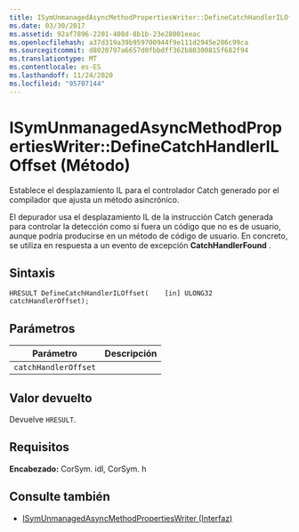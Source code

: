 ```yaml
---
title: ISymUnmanagedAsyncMethodPropertiesWriter::DefineCatchHandlerILOffset (Método)
ms.date: 03/30/2017
ms.assetid: 92af7896-2201-408d-8b1b-23e28001eeac
ms.openlocfilehash: a37d319a39b959700944f9e111d2945e286c99ca
ms.sourcegitcommit: d8020797a6657d0fbbdff362b80300815f682f94
ms.translationtype: MT
ms.contentlocale: es-ES
ms.lasthandoff: 11/24/2020
ms.locfileid: "95707144"
---
```

# <a name="isymunmanagedasyncmethodpropertieswriterdefinecatchhandleriloffset-method"></a>ISymUnmanagedAsyncMethodPropertiesWriter::DefineCatchHandlerILOffset (Método)

Establece el desplazamiento IL para el controlador Catch generado por el compilador que ajusta un método asincrónico.  
  
 El depurador usa el desplazamiento IL de la instrucción Catch generada para controlar la detección como si fuera un código que no es de usuario, aunque podría producirse en un método de código de usuario. En concreto, se utiliza en respuesta a un evento de excepción **CatchHandlerFound** .  
  
## <a name="syntax"></a>Sintaxis  
  
```idl  
HRESULT DefineCatchHandlerILOffset(    [in] ULONG32 catchHandlerOffset);  
```  
  
## <a name="parameters"></a>Parámetros  
  
|Parámetro|Descripción|  
|---------------|-----------------|  
|`catchHandlerOffset`||  
  
## <a name="return-value"></a>Valor devuelto  

 Devuelve `HRESULT`.  
  
## <a name="requirements"></a>Requisitos  

 **Encabezado:** CorSym. idl, CorSym. h  
  
## <a name="see-also"></a>Consulte también

- [ISymUnmanagedAsyncMethodPropertiesWriter (Interfaz)](isymunmanagedasyncmethodpropertieswriter-interface.md)

